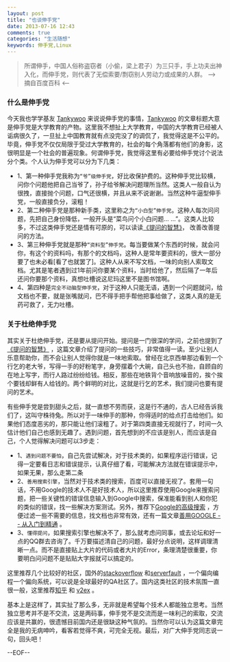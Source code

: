 ```yaml
---
layout: post
title: "也谈伸手党"
date: 2013-07-16 12:43
comments: true
categories: "生活随想"
keywords: 伸手党,Linux
---
```


>所谓伸手，中国人俗称盗窃者（小偷，梁上君子）为三只手，手上功夫出神入化，而伸手党，则代表了无偿索要/剽窃别人劳动力或成果的人群。  --> 摘自百度百科 <--


<!--more-->

### 什么是伸手党

今天我也学学基友 [Tankywoo](http://www.wutianqi.com/) 来说说伸手党的事情，[Tankywoo](http://www.wutianqi.com/) 的文章标题大意是伸手党是大学教育的产物。这里我不想扯上大学教育，中国的大学教育已经被人诟病很久了，一旦扯上中国教育就有点没完没了的调侃了，我觉得这是不公平的。毕竟，伸手党不仅仅局限于受过大学教育的，社会的每个角落都有他们的身影，这很明显是一个社会的普遍现象。何谓伸手党，我觉得这里有必要给伸手党讨个说法分个类。个人认为伸手党可以分为下几类：

*	1、第一种伸手党我称为`“爷”级伸手党`，好比收保护费的。这种伸手党比较横，问你个问题他把自己当爷了，孙子给爷解决问题理所当然。这类人一般自认为很拽，直接抛个问题，口气还很横，并且从来不说谢谢。当然这种牛逼型伸手党，一般直接负分，滚粗！
*	2、第二种伸手党是那种新手类，这里称之为`“小白型”伸手党`。这种人每次问问题，先把自己身份降低，一般开头是“菜鸟问个小白问题... ...”。这类人比较多，不过这类伸手党还是情有可原的，可以读读[《提问的智慧》](http://www.wapm.cn/smart-questions/smart-questions-zh.html)， 改善改善提问的方法。
*	3、第三种伸手党就是那种`“资料型”伸手党`。每当要做某个东西的时候，就会问你，有这个的资料吗，有那个的文档吗，这种人是常年要资料的，很大一部分要了也未必看[看了也就罢了]。这种人从来不写文档，一味的向别人索取文档。尤其是笔者遇到过1年前问你要某个资料，当时给他了，然后隔了一年后还问你要那个资料，真想吐槽说这尼玛这里不是图书馆啊。
*	4、第四种是`完全不动脑型伸手党`，对于这种人只能无语，遇到一个问题就问，给文档也不要，就是张嘴就问，巴不得手把手帮他把事给做了，这类人真的是无药可救了，无力吐槽。

### 关于杜绝伸手党

其实关于杜绝伸手党，还是要从提问开始。提问是一门很深的学问，之前也提到了 [《提问的智慧》](http://www.wapm.cn/smart-questions/smart-questions-zh.html) ，这篇文章介绍了提问的一些技巧，非常值得一读。至少让别人乐意帮助你，而不会让别人觉得你就是一味地索取。曾经在北京西单那边看到一个行乞的老大爷，写得一手的好粉笔字，身旁摆着个大碗，自己头也不抬，自顾自的在地上写字，而行人路过纷纷给钱。相反，那些在地铁背个音响放噪音的，挨个挨个要钱却鲜有人给钱的。两个鲜明的对比，这就是行乞的艺术，我们提问也要有提问的艺术。

有些伸手党是尝到甜头之后，就一直想不劳而获，这是行不通的，古人已经告诉我们了，这叫守株待兔。所以对于一味伸手的那种，你得适时的给点打击给他们。如果他们态度恶劣的，那只能让他们滚粗了。对于第四类直接无视就行了，时间一久估计他们自己也感到无趣了。遇到问题，首先想到的不应该是别人，而应该是自己，个人觉得解决问题可以3步走：

* 	1、`遇到问题不要怕`，自己先尝试解决，对于技术类的，如果程序运行错误，记得一定要看日志和错误提示，认真仔细了看，可能解决方法就在错误提示中，如果无果，那么走第二条
* 	2、`善用搜索引擎`，当然对于技术类的搜索，百度可以直接无视了。套用一句话，不用Google的技术人不是好技术人，所以这里推荐使用Google来搜索问题，把一些关键性的错误信息输入到Google中搜索，保准能看到别人和你犯的类似的错误，找一些解决方案测试。另外，推荐下[Google的高级搜索](http://www.google.com.hk/advanced_search) ，方便过滤一些不需要的信息，找文档也非常有效，还有一篇文章[善用GOOGLE -- 从入门到精通](http://jaychang.iteye.com/blog/1860361) 。
* 	3、`懂得提问`，如果搜索引擎也解决不了，那么就考虑问同事，或去论坛和好一点的QQ群去咨询了。千万要描述清自己的问题，最好分点说明，这样调理清晰一点。而不是直接贴上大片的代码或者大片的Error，条理清楚很重要，你要明白问问题不是贴贴大字报就可以搞定的。

这里推荐几个比较好的社区，国外的[stackoverflow](http://stackoverflow.com/) 和[serverfault](http://serverfault.com/) ，一个偏向编程一个偏向系统，可以说是全球最好的QA社区了。国内这类社区的技术氛围一直很一般，这里推荐[知乎](http://www.zhihu.com) 和 [v2ex](http://www.v2ex.com/) 。

基本上是这样了，其实扯了那么多，无非就是希望每个技术人都能独立思考。当然独立思考并不是不交流，这是两码事，伸手党不是交流而是一味利己的索取，交流应该是共赢的，很遗憾目前国内还是很缺这种气氛的。当然你可以认为这篇文章完全是我的无病呻吟，看客若觉得不爽，可完全无视。最后，对广大伸手党同志说一句，回头吧！

--EOF--
